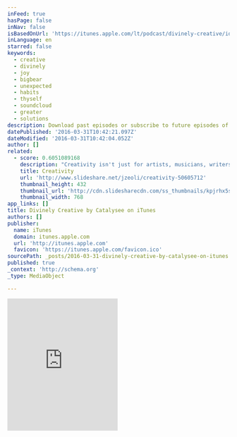 ```yaml
---
inFeed: true
hasPage: false
inNav: false
isBasedOnUrl: 'https://itunes.apple.com/lt/podcast/divinely-creative/id1096517304?mt=2'
inLanguage: en
starred: false
keywords:
  - creative
  - divinely
  - joy
  - bigbear
  - unexpected
  - habits
  - thyself
  - soundcloud
  - greater
  - solutions
description: Download past episodes or subscribe to future episodes of Divinely Creative by Catalysee for free.
datePublished: '2016-03-31T10:42:21.097Z'
dateModified: '2016-03-31T10:42:04.052Z'
author: []
related:
  - score: 0.6051089168
    description: "Creativity isn't just for artists, musicians, writers, and designers. We all have the ability to be excellent creative thinkers. - https://www.milestechnologi..."
    title: Creativity
    url: 'http://www.slideshare.net/jzeoli/creativity-50605712'
    thumbnail_height: 432
    thumbnail_url: 'http://cdn.slidesharecdn.com/ss_thumbnails/kpjrhx5stgaqoaesnh7r-signature-3f945d39ba23dd9cfcfd3fee5874bd5293c55aa2180b30512d3379a1f65479ee-poli-150716175148-lva1-app6892-thumbnail-4.jpg?cb=1438021298'
    thumbnail_width: 768
app_links: []
title: Divinely Creative by Catalysee on iTunes
authors: []
publisher:
  name: iTunes
  domain: itunes.apple.com
  url: 'http://itunes.apple.com'
  favicon: 'https://itunes.apple.com/favicon.ico'
sourcePath: _posts/2016-03-31-divinely-creative-by-catalysee-on-itunes.md
published: true
_context: 'http://schema.org'
_type: MediaObject

---
```

<iframe src="https://cdn.embedly.com/widgets/media.html?src=http%3A%2F%2Fwidgets.itunes.apple.com%2Fwidget.html%3Fc%3Dlt%26brc%3DFFFFFF%26blc%3DFFFFFF%26trc%3DFFFFFF%26tlc%3DFFFFFF%26d%3D%26t%3D%26m%3Dsoftware%26e%3Dalbum%26w%3D250%26h%3D300%26ids%3D1096517304%26wt%3Ddiscovery%26partnerId%3D%26affiliate_id%3D%26at%3D%26ct%3D&amp;url=https%3A%2F%2Fitunes.apple.com%2Flt%2Fpodcast%2Fdivinely-creative%2Fid1096517304%3Fmt%3D2&amp;image=http%3A%2F%2Fis2.mzstatic.com%2Fimage%2Fthumb%2FMusic69%2Fv4%2F85%2F3c%2Fa8%2F853ca822-8e5e-6c67-7120-117bb2724141%2Fsource%2F1200x630bf.jpg&amp;key=b7d04c9b404c499eba89ee7072e1c4f7&amp;type=text%2Fhtml&amp;schema=apple" width="250" height="300" scrolling="no" frameborder="0" allowfullscreen="allowfullscreen" style=""></iframe>